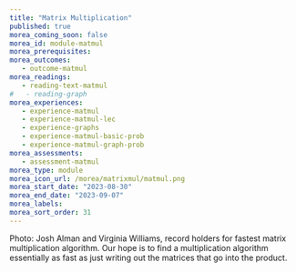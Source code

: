 ```yaml
---
title: "Matrix Multiplication"
published: true
morea_coming_soon: false
morea_id: module-matmul
morea_prerequisites:
morea_outcomes:
   - outcome-matmul
morea_readings:
   - reading-text-matmul
#   - reading-graph
morea_experiences:
   - experience-matmul
   - experience-matmul-lec
   - experience-graphs
   - experience-matmul-basic-prob
   - experience-matmul-graph-prob   
morea_assessments:
   - assessment-matmul
morea_type: module
morea_icon_url: /morea/matrixmul/matmul.png
morea_start_date: "2023-08-30"
morea_end_date: "2023-09-07"
morea_labels:
morea_sort_order: 31
---
```


Photo: Josh Alman and Virginia Williams, record holders for fastest
matrix multiplication algorithm. Our hope is to find a multiplication
algorithm essentially as fast as just writing out the matrices that go
into the product.
